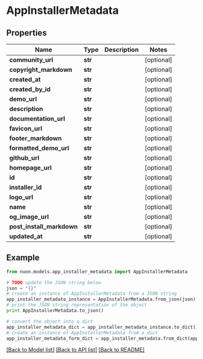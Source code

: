 # AppInstallerMetadata


## Properties

Name | Type | Description | Notes
------------ | ------------- | ------------- | -------------
**community_url** | **str** |  | [optional] 
**copyright_markdown** | **str** |  | [optional] 
**created_at** | **str** |  | [optional] 
**created_by_id** | **str** |  | [optional] 
**demo_url** | **str** |  | [optional] 
**description** | **str** |  | [optional] 
**documentation_url** | **str** |  | [optional] 
**favicon_url** | **str** |  | [optional] 
**footer_markdown** | **str** |  | [optional] 
**formatted_demo_url** | **str** |  | [optional] 
**github_url** | **str** |  | [optional] 
**homepage_url** | **str** |  | [optional] 
**id** | **str** |  | [optional] 
**installer_id** | **str** |  | [optional] 
**logo_url** | **str** |  | [optional] 
**name** | **str** |  | [optional] 
**og_image_url** | **str** |  | [optional] 
**post_install_markdown** | **str** |  | [optional] 
**updated_at** | **str** |  | [optional] 

## Example

```python
from nuon.models.app_installer_metadata import AppInstallerMetadata

# TODO update the JSON string below
json = "{}"
# create an instance of AppInstallerMetadata from a JSON string
app_installer_metadata_instance = AppInstallerMetadata.from_json(json)
# print the JSON string representation of the object
print AppInstallerMetadata.to_json()

# convert the object into a dict
app_installer_metadata_dict = app_installer_metadata_instance.to_dict()
# create an instance of AppInstallerMetadata from a dict
app_installer_metadata_form_dict = app_installer_metadata.from_dict(app_installer_metadata_dict)
```
[[Back to Model list]](../README.md#documentation-for-models) [[Back to API list]](../README.md#documentation-for-api-endpoints) [[Back to README]](../README.md)


